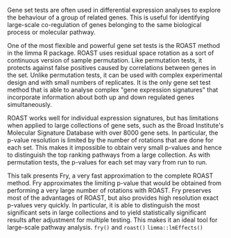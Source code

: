 Gene set tests are often used in differential expression analyses to explore the behaviour of a group of related genes. This is useful for identifying large-scale co-regulation of genes belonging to the same biological process or molecular pathway. 

One of the most flexible and powerful gene set tests is the ROAST method in the limma R package. ROAST uses residual space rotation as a sort of continuous version of sample permutation. Like permutation tests, it protects against false positives caused by correlations between genes in the set. Unlike permutation tests, it can be used with complex experimental design and with small numbers of replicates. It is the only gene set test method that is able to analyse complex "gene expression signatures" that incorporate information about both up and down regulated genes simultaneously.

ROAST works well for individual expression signatures, but has limitations when applied to large collections of gene sets, such as the Broad Institute's Molecular Signature Database with over 8000 gene sets. In particular, the p-value resolution is limited by the number of rotations that are done for each set. This makes it impossible to obtain very small p-values and hence to distinguish the top ranking pathways from a large collection. As with permutation tests, the p-values for each set may vary from run to run.

This talk presents Fry, a very fast approximation to the complete ROAST method. Fry approximates the limiting p-value that would be obtained from performing a very large number of rotations with ROAST. Fry preserves most of the advantages of ROAST, but also provides high resolution exact p-values very quickly. In particular, it is able to distinguish the most significant sets in large collections and to yield statistically significant results after adjustment for multiple testing. This makes it an ideal tool for large-scale pathway analysis.
`fry()` and `roast()` `limma::lmEffects()`
